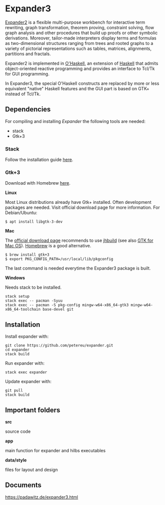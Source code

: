 # Expander3 #

[Expander2](https://fldit-www.cs.tu-dortmund.de/~peter/Expander2.html) is a flexible multi-purpose workbench for interactive term rewriting, graph transformation, theorem proving, constraint solving, flow graph analysis and other procedures that build up proofs or other symbolic derivations. Moreover, tailor-made interpreters display terms and formulas as two-dimensional structures ranging from trees and rooted graphs to a variety of pictorial representations such as tables, matrices, alignments, partitions and fractals.
  
Expander2 is implemented in [O'Haskell](http://fldit-www.cs.tu-dortmund.de/~peter/OhugsSurvey.html), an extension of [Haskell](http://www.haskell.org/) that admits object-oriented reactive programming and provides an interface to Tcl/Tk for GUI programming.

In Expander3, the special O'Haskell constructs are replaced by more or less equivalent "native" Haskell features and the GUI part is based on GTK+ instead of Tcl/Tk.

## Dependencies ##

For compiling and installing *Expander* the following tools are needed:
* stack
* Gtk+3

### Stack ###
Follow the installation guide [here](http://docs.haskellstack.org/en/stable/install_and_upgrade).


### Gtk+3 ###

Download with Homebrew [here](https://formulae.brew.sh/formula/gtk+3).

**Linux**

Most Linux distributions already have Gtk+ installed. Often development packages are needed. Visit official download page for more information. For Debian/Ubuntu:
```
$ apt install libgtk-3-dev
```

**Mac**

The [official download page](https://wiki.gnome.org/Projects/GTK+/OSX/Building) recommends to use [jhbuild](https://wiki.gnome.org/Projects/Jhbuild/Mac_OS) (see also [GTK for Mac OS](https://www.gtk.org/docs/installations/macos)). [Homebrew](https://formulae.brew.sh/formula/gtk+3) is a good alternative.
```
$ brew install gtk+3
$ export PKG_CONFIG_PATH=/usr/local/lib/pkgconfig
```
The last command is needed everytime the Expander3 package is built.

**Windows**

Needs stack to be installed.
```
stack setup
stack exec -- pacman -Syuu
stack exec -- pacman -S pkg-config mingw-w64-x86_64-gtk3 mingw-w64-x86_64-toolchain base-devel git
```
## Installation ##

Install expander with:
```
git clone https://github.com/petereu/expander.git
cd expander
stack build
```

Run expander with:
```
stack exec expander
```

Update expander with:
```
git pull
stack build
```

## Important folders ##

**src**

source code

**app**

main function for expander and hilbs executables

**data/style**

files for layout and design

## Documents ##

https://padawitz.de/expander3.html
